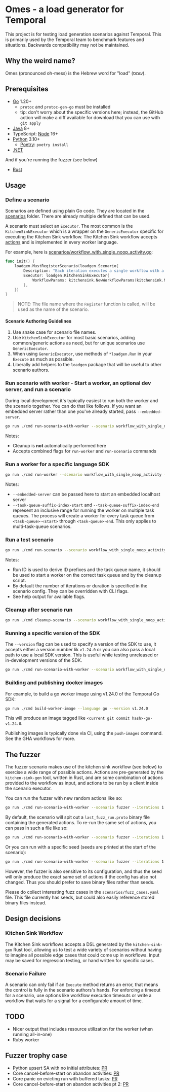 # Omes - a load generator for Temporal

This project is for testing load generation scenarios against Temporal. This is primarily used by the Temporal team to
benchmark features and situations. Backwards compatibility may not be maintained.

## Why the weird name?

Omes (pronounced oh-mess) is the Hebrew word for "load" (עומס).

## Prerequisites

- [Go](https://golang.org/) 1.20+
  - `protoc` and `protoc-gen-go` must be installed
  - tip: don't worry about the specific versions here; instead, the GitHub action will make a diff
    available for download that you can use with `git apply`
- [Java](https://openjdk.org/) 8+
- TypeScript: [Node](https://nodejs.org) 16+
- [Python](https://www.python.org/) 3.10+
  - [Poetry](https://python-poetry.org/): `poetry install`
- [.NET](https://dotnet.microsoft.com/en-us/download)

And if you're running the fuzzer (see below)
- [Rust](https://rustup.rs/)

## Usage

### Define a scenario

Scenarios are defined using plain Go code. They are located in the [scenarios](./scenarios/) folder. There are already
multiple defined that can be used.

A scenario must select an `Executor`. The most common is the `KitchenSinkExecutor` which is a wrapper on the
`GenericExecutor` specific for executing the Kitchen Sink workflow. The Kitchen Sink workflow accepts
[actions](./workers/go/kitchensink/kitchen_sink.go) and is implemented in every worker language.

For example, here is [scenarios/workflow_with_single_noop_activity.go](scenarios/workflow_with_single_noop_activity.go):

```go
func init() {
	loadgen.MustRegisterScenario(loadgen.Scenario{
		Description: "Each iteration executes a single workflow with a noop activity.",
		Executor: loadgen.KitchenSinkExecutor{
			WorkflowParams: kitchensink.NewWorkflowParams(kitchensink.NopActionExecuteActivity),
		},
	})
}
```

> NOTE: The file name where the `Register` function is called, will be used as the name of the scenario.

#### Scenario Authoring Guidelines

1. Use snake case for scenario file names.
1. Use `KitchenSinkExecutor` for most basic scenarios, adding common/generic actions as need, but for unique
   scenarios use `GenericExecutor`.
1. When using `GenericExecutor`, use methods of `*loadgen.Run` in your `Execute` as much as possible.
1. Liberally add helpers to the `loadgen` package that will be useful to other scenario authors.

### Run scenario with worker - Start a worker, an optional dev server, and run a scenario

During local development it's typically easiest to run both the worker and the scenario together.
You can do that like follows. If you want an embedded server rather than one you've already started,
pass `--embedded-server`.

```sh
go run ./cmd run-scenario-with-worker --scenario workflow_with_single_noop_activity --language go
```

Notes:

- Cleanup is **not** automatically performed here
- Accepts combined flags for `run-worker` and `run-scenario` commands

### Run a worker for a specific language SDK

```sh
go run ./cmd run-worker --scenario workflow_with_single_noop_activity --run-id local-test-run --language go
```

Notes:

- `--embedded-server` can be passed here to start an embedded localhost server
- `--task-queue-suffix-index-start` and `--task-queue-suffix-index-end` represent an inclusive range for running the
  worker on multiple task queues. The process will create a worker for every task queue from `<task-queue>-<start>`
  through `<task-queue>-end`. This only applies to multi-task-queue scenarios.

### Run a test scenario

```sh
go run ./cmd run-scenario --scenario workflow_with_single_noop_activity --run-id local-test-run
```

Notes:

- Run ID is used to derive ID prefixes and the task queue name, it should be used to start a worker on the correct task queue
  and by the cleanup script.
- By default the number of iterations or duration is specified in the scenario config. They can be overridden with CLI
  flags.
- See help output for available flags.

### Cleanup after scenario run

```sh
go run ./cmd cleanup-scenario --scenario workflow_with_single_noop_activity --run-id local-test-run
```

### Running a specific version of the SDK

The `--version` flag can be used to specify a version of the SDK to use, it accepts either
a version number lik `v1.24.0` or you can also pass a local path to use a local SDK version.
This is useful while testing unreleased or in-development versions of the SDK.

```sh
go run ./cmd run-scenario-with-worker --scenario workflow_with_single_noop_activity --language go --version /path/to/go-sdk
```

### Building and publishing docker images

For example, to build a go worker image using v1.24.0 of the Temporal Go SDK:

```sh
go run ./cmd build-worker-image --language go --version v1.24.0
```

This will produce an image tagged like `<current git commit hash>-go-v1.24.0`.

Publishing images is typically done via CI, using the `push-images` command. See the GHA workflows
for more.

## The fuzzer

The fuzzer scenario makes use of the kitchen sink workflow (see below) to exercise a wide
range of possible actions. Actions are pre-generated by the `kitchen-sink-gen` tool, written in
Rust, and are some combination of actions provided to the workflow as input, and actions to be
run by a client inside the scenario executor.

You can run the fuzzer with new random actions like so:

```sh
go run ./cmd run-scenario-with-worker --scenario fuzzer --iterations 1 --language cs
```

By default, the scenario will spit out a `last_fuzz_run.proto` binary file containing the generated
actions. To re-run the same set of actions, you can pass in such a file like so:

```sh
go run ./cmd run-scenario-with-worker --scenario fuzzer --iterations 1 --language cs --option input-file=last_fuzz_run.proto
```

Or you can run with a specific seed (seeds are printed at the start of the scenario):

```sh
go run ./cmd run-scenario-with-worker --scenario fuzzer --iterations 1 --language cs --option seed=131962944538087455
```

However, the fuzzer is also sensitive to its configuration, and thus the seed will only produce
the exact same set of actions if the config has also not changed. Thus you should prefer to save
binary files rather than seeds.

Please do collect interesting fuzz cases in the `scenarios/fuzz_cases.yaml` file. This file
currently has seeds, but could also easily reference stored binary files instead.

## Design decisions

### Kitchen Sink Workflow

The Kitchen Sink workflows accepts a DSL generated by the `kitchen-sink-gen` Rust tool, allowing us
to test a wide variety of scenarios without having to imagine all possible edge cases that could
come up in workflows. Input may be saved for regression testing, or hand written for specific cases.

### Scenario Failure

A scenario can only fail if an `Execute` method returns an error, that means the control is fully in the scenario
authors's hands. For enforcing a timeout for a scenario, use options like workflow execution timeouts or write a
workflow that waits for a signal for a configurable amount of time.

## TODO

- Nicer output that includes resource utilization for the worker (when running all-in-one)
- Ruby worker

## Fuzzer trophy case

* Python upsert SA with no initial attributes: [PR](https://github.com/temporalio/sdk-python/pull/440)
* Core cancel-before-start on abandon activities: [PR](https://github.com/temporalio/sdk-core/pull/652)
* Core panic on evicting run with buffered tasks: [PR](https://github.com/temporalio/sdk-core/pull/660)
* Core cancel-before-start on abandon activities pt 2: [PR](https://github.com/temporalio/sdk-core/pull/788)